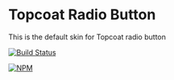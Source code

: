 Topcoat Radio Button
====================

This is the default skin for Topcoat radio button

[![Build Status](https://travis-ci.org/topcoat/radio-button.png?branch=master)](https://travis-ci.org/topcoat/radio-button)

[![NPM](https://nodei.co/npm/topcoat-radio-button.png)](https://nodei.co/npm/topcoat-radio-button/)
